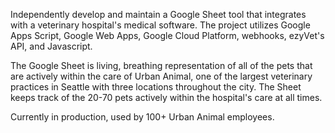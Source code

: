 Independently develop and maintain a Google Sheet tool that integrates with a veterinary hospital's medical software. The project utilizes Google Apps Script, Google Web Apps, Google Cloud Platform, webhooks, ezyVet's API, and Javascript.

The Google Sheet is living, breathing representation of all of the pets that are actively within the care of Urban Animal, one of the largest veterinary practices in Seattle with three locations throughout the city. The Sheet keeps track of the 20-70 pets actively within the hospital's care at all times.

Currently in production, used by 100+ Urban Animal employees.
